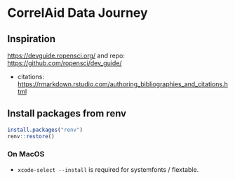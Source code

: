 # CorrelAid Data Journey

## Inspiration
https://devguide.ropensci.org/ and repo: https://github.com/ropensci/dev_guide/

- citations: https://rmarkdown.rstudio.com/authoring_bibliographies_and_citations.html

## Install packages from renv

```R
install.packages("renv")
renv::restore()
```

### On MacOS
- `xcode-select --install` is required for systemfonts / flextable.